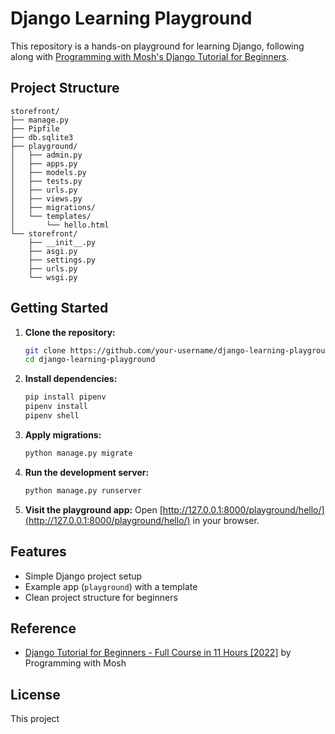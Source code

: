 # Django Learning Playground

This repository is a hands-on playground for learning Django, following along with [Programming with Mosh's Django Tutorial for Beginners](https://www.youtube.com/watch?v=rHux0gMZ3Eg).

## Project Structure

```
storefront/
├── manage.py
├── Pipfile
├── db.sqlite3
├── playground/
│   ├── admin.py
│   ├── apps.py
│   ├── models.py
│   ├── tests.py
│   ├── urls.py
│   ├── views.py
│   ├── migrations/
│   └── templates/
│       └── hello.html
└── storefront/
    ├── __init__.py
    ├── asgi.py
    ├── settings.py
    ├── urls.py
    └── wsgi.py
```

## Getting Started

1. **Clone the repository:**
   ```sh
   git clone https://github.com/your-username/django-learning-playground.git
   cd django-learning-playground
   ```

2. **Install dependencies:**
   ```sh
   pip install pipenv
   pipenv install
   pipenv shell
   ```

3. **Apply migrations:**
   ```sh
   python manage.py migrate
   ```

4. **Run the development server:**
   ```sh
   python manage.py runserver
   ```

5. **Visit the playground app:**
   Open [http://127.0.0.1:8000/playground/hello/](http://127.0.0.1:8000/playground/hello/) in your browser.

## Features

- Simple Django project setup
- Example app (`playground`) with a template
- Clean project structure for beginners

## Reference

- [Django Tutorial for Beginners - Full Course in 11 Hours [2022]](https://www.youtube.com/watch?v=rHux0gMZ3Eg) by Programming with Mosh

## License

This project
